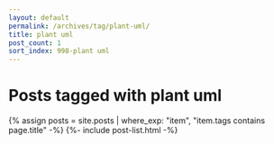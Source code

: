 ```yaml
---
layout: default
permalink: /archives/tag/plant-uml/
title: plant uml
post_count: 1
sort_index: 998-plant uml
---
```

<h1 class="page-heading">Posts tagged with plant uml</h1>
{% assign posts = site.posts | where_exp: "item", "item.tags contains page.title" -%}
{%- include post-list.html -%}
